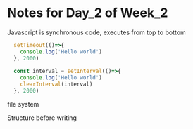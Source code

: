 # Notes for Day_2 of Week_2

Javascript is synchronous code, executes from top to bottom


```JavaScript
  setTimeout(()=>{
    console.log('Hello world')
  }, 2000)
  
  const interval = setInterval(()=>{
    console.log('Hello world')
    clearInterval(interval)
  }, 2000)

```
file system

Structure before writing

